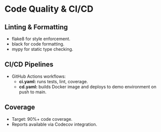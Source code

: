 # Code Quality & CI/CD

## Linting & Formatting
- flake8 for style enforcement.
- black for code formatting.
- mypy for static type checking.

## CI/CD Pipelines
- GitHub Actions workflows:
  - **ci.yaml:** runs tests, lint, coverage.
  - **cd.yaml:** builds Docker image and deploys to demo environment on push to main.

## Coverage
- Target: 90%+ code coverage.
- Reports available via Codecov integration.
